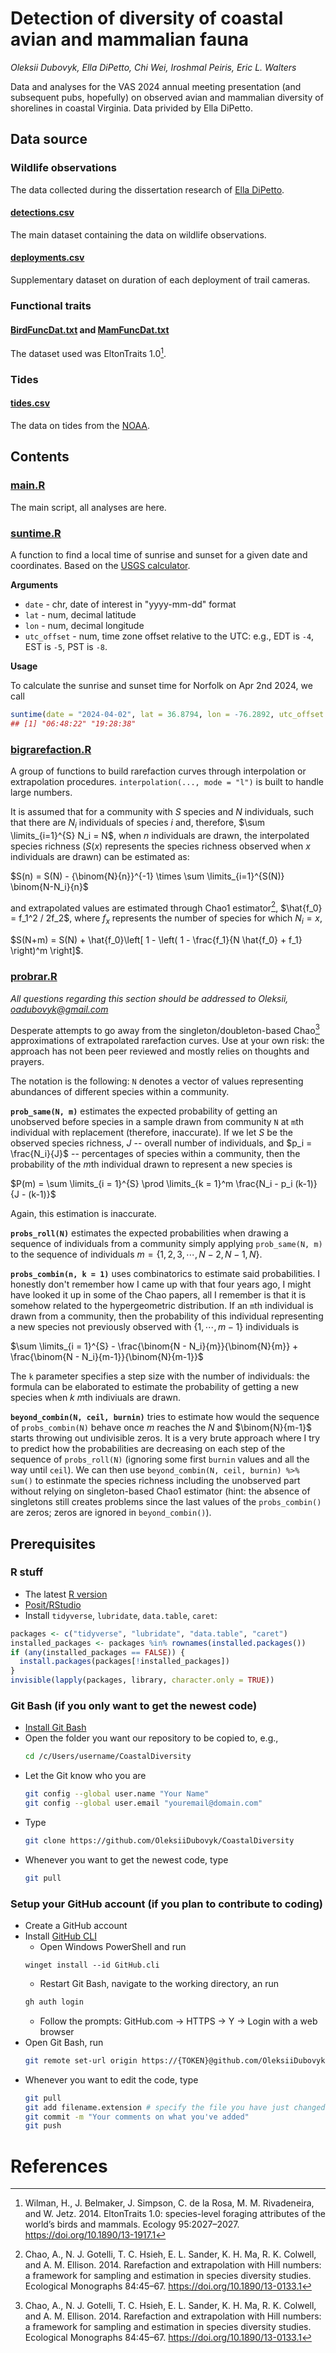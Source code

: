 # Detection of diversity of coastal avian and mammalian fauna

*Oleksii Dubovyk, Ella DiPetto, Chi Wei, Iroshmal Peiris, Eric L. Walters*

Data and analyses for the VAS 2024 annual meeting presentation (and subsequent pubs, hopefully) on observed avian and mammalian diversity of shorelines in coastal Virginia. Data privided by Ella DiPetto.

## Data source

### Wildlife observations
The data collected during the dissertation research of [Ella DiPetto](https://edipetto.weebly.com/).

#### [detections.csv](detections.csv)

The main dataset containing the data on wildlife observations.

#### [deployments.csv](deployments.csv)

Supplementary dataset on duration of each deployment of trail cameras.

### Functional traits

#### [BirdFuncDat.txt](BirdFuncDat.txt) and [MamFuncDat.txt](MamFuncDat.txt)
The dataset used was EltonTraits 1.0[^eltontraits].

### Tides

#### [tides.csv](tides.csv)

The data on tides from the [NOAA](https://tidesandcurrents.noaa.gov/waterlevels.html?id=8638610&units=standard&bdate=20220401&edate=20230201&timezone=GMT&datum=MLLW&interval=h&action=data).

## Contents

### [main.R](main.R)

The main script, all analyses are here.

### [suntime.R](suntime.R)

A function to find a local time of sunrise and sunset for a given date and coordinates. Based on the [USGS calculator](https://gml.noaa.gov/grad/solcalc/calcdetails.html).

**Arguments**

  - `date` - chr, date of interest in "yyyy-mm-dd" format
  - `lat` - num, decimal latitude
  - `lon` - num, decimal longitude
  - `utc_offset` - num, time zone offset relative to the UTC: e.g., EDT is `-4`, EST is `-5`, PST is `-8`.

**Usage**

To calculate the sunrise and sunset time for Norfolk on Apr 2nd 2024, we call

```r
suntime(date = "2024-04-02", lat = 36.8794, lon = -76.2892, utc_offset = -4)
## [1] "06:48:22" "19:28:38"
```

### [bigrarefaction.R](bigrarefaction.R)

A group of functions to build rarefaction curves through interpolation or extrapolation procedures. `interpolation(..., mode = "l")` is built to handle large numbers.

It is assumed that for a community with $S$ species and $N$ individuals, such that there are $N_i$ individuals of species $i$ and, therefore, $\sum \limits_{i=1}^{S} N_i = N$, when $n$ individuals are drawn, the interpolated species richness ($S(x)$ represents the species richness observed when $x$ individuals are drawn) can be estimated as:

$S(n) = S(N) - {\binom{N}{n}}^{-1} \times \sum \limits_{i=1}^{S(N)} \binom{N-N_i}{n}$

and extrapolated values are estimated through Chao1 estimator[^chao], $\hat{f_0} = f_1^2 / 2f_2$, where $f_x$ represents the number of species for which $N_i = x$,

$S(N+m) = S(N) + \hat{f_0}\left[ 1 - \left( 1 - \frac{f_1}{N \hat{f_0} + f_1} \right)^m \right]$.

### [probrar.R](probrar.R)

*All questions regarding this section should be addressed to Oleksii, oadubovyk@gmail.com*

Desperate attempts to go away from the singleton/doubleton-based Chao[^chao] approximations of extrapolated rarefaction curves. Use at your own risk: the approach has not been peer reviewed and mostly relies on thoughts and prayers.

The notation is the following: `N` denotes a vector of values representing abundances of different species within a community. 

**`prob_same(N, m)`** estimates the expected probability of getting an unobserved before species in a sample drawn from community `N` at `m`th individual with replacement (therefore, inaccurate). If we let $S$ be the observed species richness, $J$ -- overall number of individuals, and $p_i = \frac{N_i}{J}$ -- percentages of species within a community, then the probability of the $m$th individual drawn to represent a new species is

$P(m) = \sum \limits_{i = 1}^{S} \prod \limits_{k = 1}^m \frac{N_i - p_i (k-1)}{J - (k-1)}$

Again, this estimation is inaccurate.

**`probs_roll(N)`** estimates the expected probabilities when drawing a sequence of individuals from a community simply applying `prob_same(N, m)` to the sequence of individuals $m = \{1, 2, 3, \dotsb, N-2, N-1, N\}$.

**`probs_combin(n, k = 1)`** uses combinatorics to estimate said probabilities. I honestly don't remember how I came up with that four years ago, I might have looked it up in some of the Chao papers, all I remember is that it is somehow related to the hypergeometric distribution. If an `m`th individual is drawn from a community, then the probability of this individual representing a new species not previously observed with $\{1, \dotsb, m-1\}$ individuals is

$\sum \limits_{i = 1}^{S} - \frac{\binom{N - N_i}{m}}{\binom{N}{m}} + \frac{\binom{N - N_i}{m-1}}{\binom{N}{m-1}}$

The `k` parameter specifies a step size with the number of individuals: the formula can be elaborated to estimate the probability of getting a new species when $k$ $m$th indiviuals are drawn.

**`beyond_combin(N, ceil, burnin)`** tries to estimate how would the sequence of `probs_combin(N)` behave once $m$ reaches the $N$ and $\binom{N}{m-1}$ starts throwing out undivisible zeros. It is a very brute approach where I try to predict how the probabilities are decreasing on each step of the sequence of `probs_roll(N)` (ignoring some first `burnin` values and all the way until `ceil`). We can then use `beyond_combin(N, ceil, burnin) %>% sum()` to estinmate the species richness including the unobserved part without relying on singleton-based Chao1 estimator (hint: the absence of singletons still creates problems since the last values of the `probs_combin()` are zeros; zeros are ignored in `beyond_combin()`).

## Prerequisites
### R stuff
- The latest [R version](https://cran.r-project.org/bin/windows/base/)
- [Posit/RStudio](https://posit.co/download/rstudio-desktop/)
- Install `tidyverse`, `lubridate`, `data.table`, `caret`:
```r
packages <- c("tidyverse", "lubridate", "data.table", "caret")
installed_packages <- packages %in% rownames(installed.packages())
if (any(installed_packages == FALSE)) {
  install.packages(packages[!installed_packages])
}
invisible(lapply(packages, library, character.only = TRUE))
```
### Git Bash (if you only want to get the newest code)
- [Install Git Bash](https://carpentries.github.io/workshop-template/)
- Open the folder you want our repository to be copied to, e.g.,
  ```bash session
  cd /c/Users/username/CoastalDiversity
  ```
- Let the Git know who you are
  ```bash session
  git config --global user.name "Your Name"
  git config --global user.email "youremail@domain.com"
  ```
- Type
  ```bash session
  git clone https://github.com/OleksiiDubovyk/CoastalDiversity
  ```
- Whenever you want to get the newest code, type
  ```bash session
  git pull
  ```
### Setup your GitHub account (if you plan to contribute to coding)
- Create a GitHub account
- Install [GitHub CLI](https://github.com/cli/cli?tab=readme-ov-file#installation)
    - Open Windows PowerShell and run
    ```console
    winget install --id GitHub.cli
    ```
    - Restart Git Bash, navigate to the working directory, an run
    ```bash session
    gh auth login
    ```
    - Follow the prompts: GitHub.com -> HTTPS -> Y -> Login with a web browser
- Open Git Bash, run
  ```bash session
  git remote set-url origin https://{TOKEN}@github.com/OleksiiDubovyk/CoastalDiversity.git/
  ```
- Whenever you want to edit the code, type
  ```bash session
  git pull
  git add filename.extension # specify the file you have just changed
  git commit -m "Your comments on what you've added"
  git push
  ```

# References

[^eltontraits]: Wilman, H., J. Belmaker, J. Simpson, C. de la Rosa, M. M. Rivadeneira, and W. Jetz. 2014. EltonTraits 1.0: species-level foraging attributes of the world’s birds and mammals. Ecology 95:2027–2027. https://doi.org/10.1890/13-1917.1

[^chao]: Chao, A., N. J. Gotelli, T. C. Hsieh, E. L. Sander, K. H. Ma, R. K. Colwell, and A. M. Ellison. 2014. Rarefaction and extrapolation with Hill numbers: a framework for sampling and estimation in species diversity studies. Ecological Monographs 84:45–67. https://doi.org/10.1890/13-0133.1
